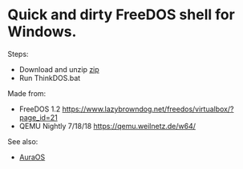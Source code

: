 # Quick and dirty FreeDOS shell for Windows.

Steps:
* Download and unzip [zip](https://github.com/sirredbeard/ThinkDOS/archive/master.zip)
* Run ThinkDOS.bat

Made from:
* FreeDOS 1.2 https://www.lazybrowndog.net/freedos/virtualbox/?page_id=21
* QEMU Nightly 7/18/18 https://qemu.weilnetz.de/w64/

See also:
* [AuraOS](https://github.com/AuraOS/AuraOS)
